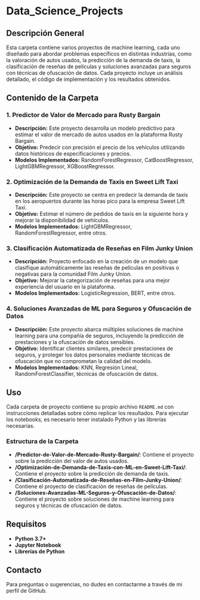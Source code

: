 # Data_Science_Projects

## Descripción General

Esta carpeta contiene varios proyectos de machine learning, cada uno diseñado para abordar problemas específicos en distintas industrias, como la valoración de autos usados, la predicción de la demanda de taxis, la clasificación de reseñas de películas y soluciones avanzadas para seguros con técnicas de ofuscación de datos. Cada proyecto incluye un análisis detallado, el código de implementación y los resultados obtenidos.

## Contenido de la Carpeta

### 1. **Predictor de Valor de Mercado para Rusty Bargain**
- **Descripción:** Este proyecto desarrolla un modelo predictivo para estimar el valor de mercado de autos usados en la plataforma Rusty Bargain.
- **Objetivo:** Predecir con precisión el precio de los vehículos utilizando datos históricos de especificaciones y precios.
- **Modelos Implementados:** RandomForestRegressor, CatBoostRegressor, LightGBMRegressor, XGBoostRegressor.

### 2. **Optimización de la Demanda de Taxis en Sweet Lift Taxi**
- **Descripción:** Este proyecto se centra en predecir la demanda de taxis en los aeropuertos durante las horas pico para la empresa Sweet Lift Taxi.
- **Objetivo:** Estimar el número de pedidos de taxis en la siguiente hora y mejorar la disponibilidad de vehículos.
- **Modelos Implementados:** LightGBMRegressor, RandomForestRegressor, entre otros.

### 3. **Clasificación Automatizada de Reseñas en Film Junky Union**
- **Descripción:** Proyecto enfocado en la creación de un modelo que clasifique automáticamente las reseñas de películas en positivas o negativas para la comunidad Film Junky Union.
- **Objetivo:** Mejorar la categorización de reseñas para una mejor experiencia del usuario en la plataforma.
- **Modelos Implementados:** LogisticRegression, BERT, entre otros.

### 4. **Soluciones Avanzadas de ML para Seguros y Ofuscación de Datos**
- **Descripción:** Este proyecto abarca múltiples soluciones de machine learning para una compañía de seguros, incluyendo la predicción de prestaciones y la ofuscación de datos sensibles.
- **Objetivo:** Identificar clientes similares, predecir prestaciones de seguros, y proteger los datos personales mediante técnicas de ofuscación que no comprometan la calidad del modelo.
- **Modelos Implementados:** KNN, Regresión Lineal, RandomForestClassifier, técnicas de ofuscación de datos.

## Uso

Cada carpeta de proyecto contiene su propio archivo `README.md` con instrucciones detalladas sobre cómo replicar los resultados. Para ejecutar los notebooks, es necesario tener instalado Python y las librerías necesarias.

### Estructura de la Carpeta

- **/Predictor-de-Valor-de-Mercado-Rusty-Bargain/**: Contiene el proyecto sobre la predicción del valor de autos usados.
- **/Optimización-de-Demanda-de-Taxis-con-ML-en-Sweet-Lift-Taxi/**: Contiene el proyecto sobre la predicción de demanda de taxis.
- **/Clasificación-Automatizada-de-Reseñas-en-Film-Junky-Union/**: Contiene el proyecto de clasificación de reseñas de películas.
- **/Soluciones-Avanzadas-ML-Seguros-y-Ofuscación-de-Datos/**: Contiene el proyecto sobre soluciones de machine learning para seguros y técnicas de ofuscación de datos.

## Requisitos

- **Python 3.7+**
- **Jupyter Notebook**
- **Librerías de Python**

## Contacto

Para preguntas o sugerencias, no dudes en contactarme a través de mi perfil de GitHub.
